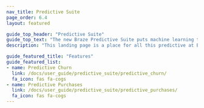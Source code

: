 ```yaml
---
nav_title: Predictive Suite
page_order: 6.4
layout: featured

guide_top_header: "Predictive Suite"
guide_top_text: "The new Braze Predictive Suite puts machine learning tools in the hands of marketers, enabling them to effectively leverage and act on data seamlessly within the Braze platform. The first feature released in the Predictive Suite, Predictive Churn, allows marketers to define and generate predictions providing a proactive approach toward minimizing future churn. Click below to get started!"
description: "This landing page is a place for all this predictive at Braze! The Braze predictive suite offers solutions for churn and purchase prediction within your Braze campaigns and Canvases."

guide_featured_title: "Features"
guide_featured_list:
- name: Predictive Churn
  link: /docs/user_guide/predictive_suite/predictive_churn/
  fa_icon: fas fa-cogs
- name: Predictive Purchases
  link: /docs/user_guide/predictive_suite/predictive_purchases/
  fa_icon: fas fa-cogs
---
```


<br><br>